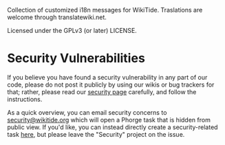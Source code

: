 Collection of customized i18n messages for WikiTide. Traslations are welcome through translatewiki.net.

Licensed under the GPLv3 (or later) LICENSE.

# Security Vulnerabilities

If you believe you have found a security vulnerability in any part of our code, please do not post it publicly by using our wikis or bug trackers for that; rather, please read our [security page](https://meta.wikitide.org/wiki/Security) carefully, and follow the instructions.

As a quick overview, you can email security concerns to security@wikitide.org which will open a Phorge task that is hidden from public view. If you'd like, you can instead directly create a security-related task [here](https://issue-tracker.wikitide.org/maniphest/task/edit/form/2/), but please leave the "Security" project on the issue.

